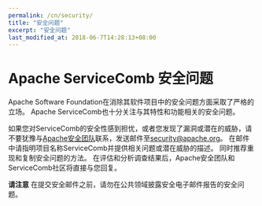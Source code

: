 ```yaml
---
permalink: /cn/security/
title: "安全问题"
excerpt: "安全问题"
last_modified_at: 2018-06-7T14:28:13+08:00
---
```

# Apache ServiceComb 安全问题

Apache Software Foundation在消除其软件项目中的安全问题方面采取了严格的立场。 Apache ServiceComb也十分关注与其特性和功能相关的安全问题。

如果您对ServiceComb的安全性感到担忧，或者您发现了漏洞或潜在的威胁，请不要犹豫与[Apache安全团队](http://www.apache.org/security/)联系，发送邮件至[security@apache.org](mailto：security@apache.org)。 在邮件中请指明项目名称ServiceComb并提供相关问题或潜在威胁的描述。 同时推荐重现和复制安全问题的方法。 在评估和分析调查结果后，Apache安全团队和ServiceComb社区将直接与您回复。

**请注意** 在提交安全邮件之前，请勿在公共领域披露安全电子邮件报告的安全问题。
